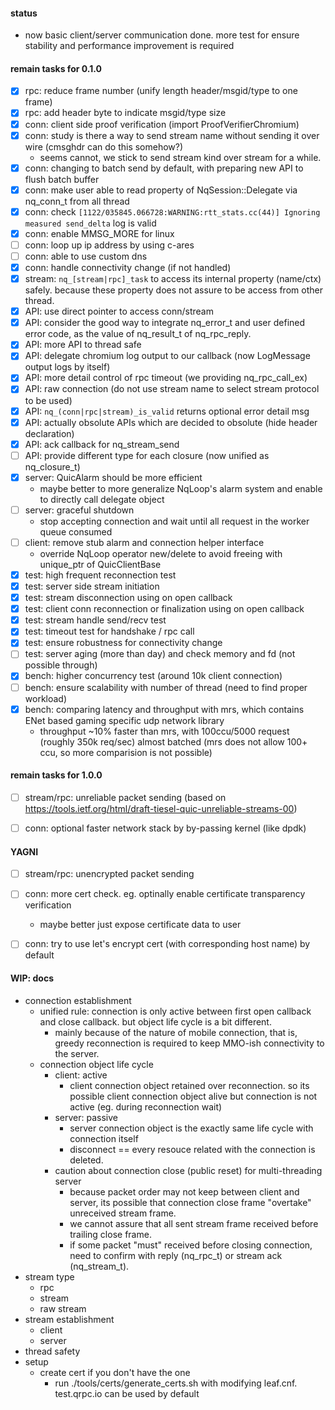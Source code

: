 #### status
- now basic client/server communication done. more test for ensure stability and performance improvement is required


#### remain tasks for 0.1.0
- [x] rpc: reduce frame number (unify length header/msgid/type to one frame)
- [x] rpc: add header byte to indicate msgid/type size
- [x] conn: client side proof verification (import ProofVerifierChromium)
- [x] conn: study is there a way to send stream name without sending it over wire (cmsghdr can do this somehow?)
  - seems cannot, we stick to send stream kind over stream for a while.
- [x] conn: changing to batch send by default, with preparing new API to flush batch buffer
- [x] conn: make user able to read property of NqSession::Delegate via nq_conn_t from all thread
- [x] conn: check ```[1122/035845.066728:WARNING:rtt_stats.cc(44)] Ignoring measured send_delta``` log is valid
- [x] conn: enable MMSG_MORE for linux
- [ ] conn: loop up ip address by using c-ares
- [ ] conn: able to use custom dns
- [x] conn: handle connectivity change (if not handled)
- [x] stream: ```nq_[stream|rpc]_task``` to access its internal property (name/ctx) safely. because these property does not assure to be access from other thread.
- [x] API: use direct pointer to access conn/stream
- [x] API: consider the good way to integrate nq_error_t and user defined error code, as the value of nq_result_t of nq_rpc_reply.
- [x] API: more API to thread safe 
- [x] API: delegate chromium log output to our callback (now LogMessage output logs by itself)
- [x] API: more detail control of rpc timeout (we providing nq_rpc_call_ex)
- [x] API: raw connection (do not use stream name to select stream protocol to be used)
- [x] API: ```nq_(conn|rpc|stream)_is_valid``` returns optional error detail msg 
- [x] API: actually obsolute APIs which are decided to obsolute (hide header declaration)
- [x] API: ack callback for nq_stream_send
- [ ] API: provide different type for each closure (now unified as nq_closure_t)
- [x] server: QuicAlarm should be more efficient
  - maybe better to more generalize NqLoop's alarm system and enable to directly call delegate object 
- [ ] server: graceful shutdown
  - stop accepting connection and wait until all request in the worker queue consumed
- [ ] client: remove stub alarm and connection helper interface
  - override NqLoop operator new/delete to avoid freeing with unique_ptr of QuicClientBase
- [x] test: high frequent reconnection test
- [x] test: server side stream initiation
- [x] test: stream disconnection using on open callback 
- [x] test: client conn reconnection or finalization using on open callback
- [x] test: stream handle send/recv test
- [x] test: timeout test for handshake / rpc call
- [x] test: ensure robustness for connectivity change
- [ ] test: server aging (more than day) and check memory and fd (not possible through)
- [x] bench: higher concurrency test (around 10k client connection)
- [ ] bench: ensure scalability with number of thread (need to find proper workload)
- [x] bench: comparing latency and throughput with mrs, which contains ENet based gaming specific udp network library
  - throughput ~10% faster than mrs, with 100ccu/5000 request (roughly 350k req/sec) almost batched (mrs does not allow 100+ ccu, so more comparision is not possible)


#### remain tasks for 1.0.0
- [ ] stream/rpc: unreliable packet sending (based on https://tools.ietf.org/html/draft-tiesel-quic-unreliable-streams-00)
- [ ] conn: optional faster network stack by by-passing kernel (like dpdk)


#### YAGNI
- [ ] stream/rpc: unencrypted packet sending 
- [ ] conn: more cert check. eg. optinally enable certificate transparency verification
  - maybe better just expose certificate data to user
- [ ] conn: try to use let's encrypt cert (with corresponding host name) by default


#### WIP: docs
- connection establishment
  - unified rule: connection is only active between first open callback and close callback. but object life cycle is a bit different. 
    - mainly because of the nature of mobile connection, that is, greedy reconnection is required to keep MMO-ish connectivity to the server.
  - connection object life cycle
    - client: active
      - client connection object retained over reconnection. so its possible client connection object alive but connection is not active (eg. during reconnection wait)
    - server: passive
      - server connection object is the exactly same life cycle with connection itself
      - disconnect == every resouce related with the connection is deleted. 
    - caution about connection close (public reset) for multi-threading server
      - because packet order may not keep between client and server, its possible that connection close frame "overtake" unreceived stream frame. 
      - we cannot assure that all sent stream frame received before trailing close frame. 
      - if some packet "must" received before closing connection, need to confirm with reply (nq_rpc_t) or stream ack (nq_stream_t). 
- stream type
  - rpc
  - stream
  - raw stream 
- stream establishment
  - client
  - server
- thread safety
- setup 
  - create cert if you don't have the one
    - run ./tools/certs/generate_certs.sh with modifying leaf.cnf. test.qrpc.io can be used by default
